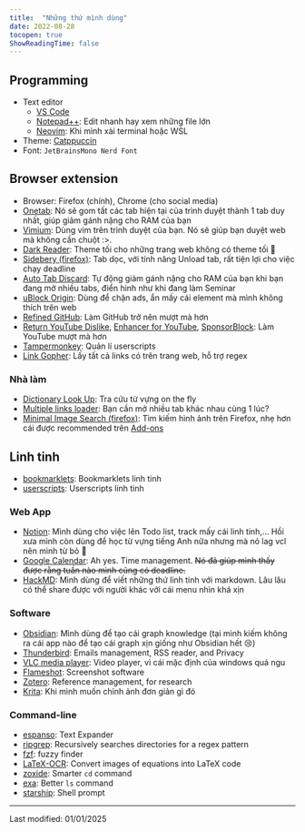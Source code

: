```yaml
---
title:  "Những thứ mình dùng"
date: 2022-08-28
tocopen: true
ShowReadingTime: false
---
```


## Programming
- Text editor
    - [VS Code](https://code.visualstudio.com/)
    - [Notepad++](https://notepad-plus-plus.org/): Edit nhanh hay xem những file lớn
    - [Neovim](https://neovim.io/): Khi mình xài terminal hoặc WSL
- Theme: [Catppuccin](https://github.com/catppuccin/catppuccin)
- Font: `JetBrainsMono Nerd Font`

## Browser extension
- Browser: Firefox (chính), Chrome (cho social media)
- [Onetab](https://www.one-tab.com/): Nó sẽ gom tất các tab hiện tại của trình duyệt thành 1 tab duy nhất, giúp giảm gánh nặng cho RAM của bạn
- [Vimium](https://vimium.github.io/): Dùng vim trên trình duyệt của bạn. Nó sẽ giúp bạn duyệt web mà không cần chuột :>.
- [Dark Reader](https://darkreader.org/): Theme tối cho những trang web không có theme tối 🥲
- [Sidebery (firefox)](https://addons.mozilla.org/en-US/firefox/addon/sidebery/): Tab dọc, với tính năng Unload tab, rất tiện lợi cho việc chạy deadline
- [Auto Tab Discard](https://github.com/rNeomy/auto-tab-discard): Tự động giảm gánh nặng cho RAM của bạn khi bạn đang mở nhiều tabs, điển hình như khi đang làm Seminar
- [uBlock Origin](https://ublockorigin.com/): Dùng để chặn ads, ẩn mấy cái element mà mình không thích trên web
- [Refined GitHub](https://github.com/refined-github/refined-github): Làm GitHub trở nên mượt mà hơn
- [Return YouTube Dislike](https://github.com/Anarios/return-youtube-dislike), [Enhancer for YouTube](https://www.mrfdev.com/enhancer-for-youtube), [SponsorBlock](https://github.com/ajayyy/SponsorBlock): Làm YouTube mượt mà hơn
- [Tampermonkey](https://www.tampermonkey.net/): Quản lí userscripts
- [Link Gopher](https://github.com/az0/linkgopher): Lấy tất cả links có trên trang web, hỗ trợ regex

### Nhà làm
- [Dictionary Look Up](https://github.com/ngntrgduc/Dictionary-Look-Up): Tra cứu từ vựng on the fly
- [Multiple links loader](https://github.com/ngntrgduc/Multiple-links-loader): Bạn cần mở nhiều tab khác nhau cùng 1 lúc?
- [Minimal Image Search (firefox)](https://github.com/ngntrgduc/Minimal-image-search): Tìm kiếm hình ảnh trên Firefox, nhẹ hơn cái được recommended trên [Add-ons](https://addons.mozilla.org/en-US/firefox/addon/search_by_image)

## Linh tinh
- [bookmarklets](https://github.com/ngntrgduc/bookmarklets): Bookmarklets linh tinh
- [userscripts](https://github.com/ngntrgduc/userscripts): Userscripts linh tinh

### Web App
- [Notion](https://www.notion.so/): Mình dùng cho việc lên Todo list, track mấy cái linh tinh,... Hồi xưa mình còn dùng để học từ vựng tiếng Anh nữa nhưng mà nó lag vcl nên mình từ bỏ 🙂
- [Google Calendar](https://calendar.google.com/): Ah yes. Time management. ~~Nó đã giúp mình thấy được rằng tuần nào mình cũng có deadline.~~
- [HackMD](https://hackmd.io/): Mình dùng để viết những thứ linh tinh với markdown. Lâu lâu có thể share được với người khác với cái menu nhìn khá xịn

### Software
- [Obsidian](https://obsidian.md/): Mình dùng để tạo cái graph knowledge (tại mình kiếm không ra cái app nào để tạo cái graph xịn giống như Obsidian hết 😢)
- [Thunderbird](https://www.thunderbird.net/en-US/): Emails management, RSS reader, and Privacy
- [VLC media player](https://www.videolan.org/vlc/): Video player, vì cái mặc định của windows quá ngu
- [Flameshot](https://github.com/flameshot-org/flameshot): Screenshot software
- [Zotero](https://www.zotero.org/): Reference management, for research
- [Krita](https://krita.org/en/): Khi mình muốn chỉnh ảnh đơn giản gì đó

### Command-line
- [espanso](https://github.com/espanso/espanso): Text Expander
- [ripgrep](https://github.com/BurntSushi/ripgrep): Recursively searches directories for a regex pattern
- [fzf](https://github.com/junegunn/fzf): fuzzy finder
- [LaTeX-OCR](https://github.com/lukas-blecher/LaTeX-OCR): Convert images of equations into LaTeX code
- [zoxide](https://github.com/ajeetdsouza/zoxide): Smarter `cd` command
- [exa](https://github.com/ogham/exa): Better `ls` command
- [starship](https://github.com/starship/starship): Shell prompt

---
Last modified: 01/01/2025